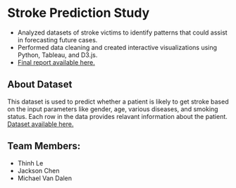 # Stroke Prediction Study

-   Analyzed datasets of stroke victims to identify patterns that could assist in forecasting future cases.
-   Performed data cleaning and created interactive visualizations using Python, Tableau, and D3.js.
-   [Final report available here.](https://observablehq.com/@c4aa925dada7373c/csci-4210-final-report)

## About Dataset

This dataset is used to predict whether a patient is likely to get stroke based on the input parameters like gender, age, various diseases, and smoking status. Each row in the data provides relavant information about the patient. [Dataset available here.](https://www.kaggle.com/datasets/fedesoriano/stroke-prediction-dataset)

## Team Members:

-   Thinh Le
-   Jackson Chen
-   Michael Van Dalen
